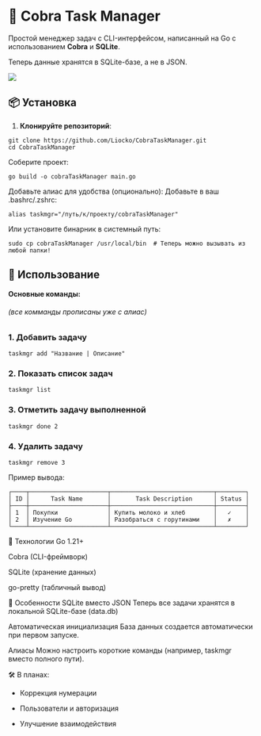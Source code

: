
# 🐍 Cobra Task Manager

Простой менеджер задач с CLI-интерфейсом, написанный на Go с использованием **Cobra** и **SQLite**.

Теперь данные хранятся в SQLite-базе, а не в JSON.

![](https://media.tenor.com/TCMWkxIkF9IAAAAj/dancing-gopher.gif)

## 📦 Установка

1. **Клонируйте репозиторий**:
```
git clone https://github.com/Liocko/CobraTaskManager.git
cd CobraTaskManager
```
Соберите проект:

```
go build -o cobraTaskManager main.go
```
Добавьте алиас для удобства (опционально):
Добавьте в ваш .bashrc/.zshrc:


```
alias taskmgr="/путь/к/проекту/cobraTaskManager"
```
Или установите бинарник в системный путь:
```
sudo cp cobraTaskManager /usr/local/bin  # Теперь можно вызывать из любой папки!
```
## 🚀 Использование

**Основные команды:**

###### (все комманды прописаны уже с алиас)

### 1. Добавить задачу
```
taskmgr add "Название | Описание"
```
### 2. Показать список задач
```
taskmgr list
```

### 3. Отметить задачу выполненной
````
taskmgr done 2
````

### 4. Удалить задачу
```
taskmgr remove 3
```
Пример вывода:
```
┌────┬──────────────────────┬─────────────────────────────┬────────┐
│ ID │      Task Name       │       Task Description      │ Status │
├────┼──────────────────────┼─────────────────────────────┼────────┤
│ 1  │ Покупки              │ Купить молоко и хлеб        │   ✓    │
│ 2  │ Изучение Go          │ Разобраться с горутинами    │   ✗    │
└────┴──────────────────────┴─────────────────────────────┴────────┘
```
🔧 Технологии
Go 1.21+

Cobra (CLI-фреймворк)

SQLite (хранение данных)

go-pretty (табличный вывод)

📁 Особенности
SQLite вместо JSON
Теперь все задачи хранятся в локальной SQLite-базе (data.db)

Автоматическая инициализация
База данных создается автоматически при первом запуске.

Алиасы
Можно настроить короткие команды (например, taskmgr вместо полного пути).

🛠 В планах:

* Коррекция нумерации


* Пользователи и авторизация


* Улучшение взаимодействия
